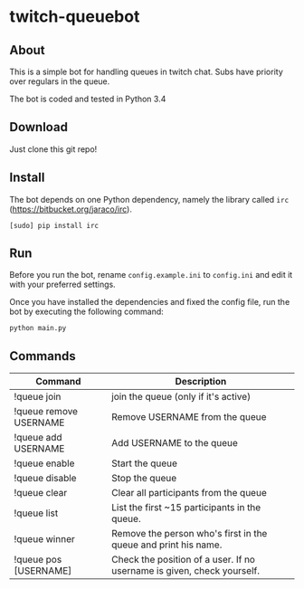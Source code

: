 # twitch-queuebot

## About

This is a simple bot for handling queues in twitch chat. Subs have priority over regulars in the queue.

The bot is coded and tested in Python 3.4

## Download

Just clone this git repo!

## Install

The bot depends on one Python dependency, namely the library called `irc` (https://bitbucket.org/jaraco/irc).

    [sudo] pip install irc
    
## Run

Before you run the bot, rename `config.example.ini` to `config.ini` and edit it with your preferred settings.

Once you have installed the dependencies and fixed the config file, run the bot by executing the following command:

`python main.py`

## Commands
Command                     | Description
--------------------------- | ----------------------
!queue join                 | join the queue (only if it's active)
!queue remove USERNAME      | Remove USERNAME from the queue
!queue add USERNAME         | Add USERNAME to the queue
!queue enable               | Start the queue
!queue disable              | Stop the queue
!queue clear                | Clear all participants from the queue
!queue list                 | List the first ~15 participants in the queue.
!queue winner               | Remove the person who's first in the queue and print his name.
!queue pos [USERNAME]       | Check the position of a user. If no username is given, check yourself.
